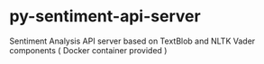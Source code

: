 # py-sentiment-api-server
Sentiment Analysis API server based on TextBlob and NLTK Vader components ( Docker container provided )
